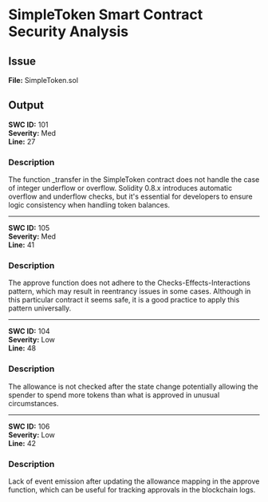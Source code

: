 # SimpleToken Smart Contract Security Analysis

## Issue
**File:** SimpleToken.sol


## Output

**SWC ID:** 101  
**Severity:** Med  
**Line:** 27

### Description
The function _transfer in the SimpleToken contract does not handle the case of integer underflow or overflow. Solidity 0.8.x introduces automatic overflow and underflow checks, but it's essential for developers to ensure logic consistency when handling token balances.


---
 
**SWC ID:** 105  
**Severity:** Med  
**Line:** 41

### Description
The approve function does not adhere to the Checks-Effects-Interactions pattern, which may result in reentrancy issues in some cases. Although in this particular contract it seems safe, it is a good practice to apply this pattern universally.

---

**SWC ID:** 104  
**Severity:** Low  
**Line:** 48

### Description
The allowance is not checked after the state change potentially allowing the spender to spend more tokens than what is approved in unusual circumstances.

---

**SWC ID:** 106  
**Severity:** Low  
**Line:** 42

### Description
Lack of event emission after updating the allowance mapping in the approve function, which can be useful for tracking approvals in the blockchain logs.

